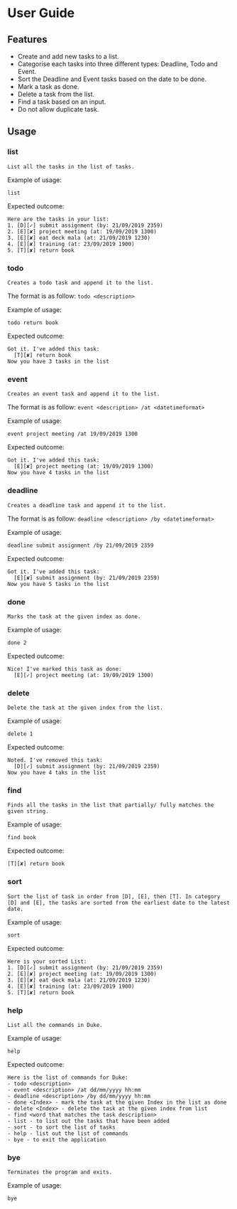 # User Guide

## Features 
- Create and add new tasks to a list.
- Categorise each tasks into three different types: Deadline, Todo and Event.
- Sort the Deadline and Event tasks based on the date to be done. 
- Mark a task as done.
- Delete a task from the list.
- Find a task based on an input.
- Do not allow duplicate task.

## Usage

### **list**
`List all the tasks in the list of tasks.`

Example of usage:
```
list
```
Expected outcome:
```
Here are the tasks in your list:
1. [D][✓] submit assignment (by: 21/09/2019 2359)
2. [E][✘] project meeting (at: 19/09/2019 1300)
3. [E][✘] eat deck mala (at: 21/09/2019 1230)
4. [E][✘] training (at: 23/09/2019 1900)
5. [T][✘] return book
```

### **todo**
`Creates a todo task and append it to the list.`

The format is as follow:
`todo <description>`

Example of usage: 
```
todo return book
```

Expected outcome:
```
Got it. I've added this task:
  [T][✘] return book
Now you have 3 tasks in the list
```

### **event**
`Creates an event task and append it to the list.`

The format is as follow:
`event <description> /at <datetimeformat>`

Example of usage: 
```
event project meeting /at 19/09/2019 1300 
```

Expected outcome:
```
Got it. I've added this task:
  [E][✘] project meeting (at: 19/09/2019 1300)
Now you have 4 tasks in the list
```

### **deadline**
`Creates a deadline task and append it to the list.`

The format is as follow:
`deadline <description> /by <datetimeformat>`

Example of usage: 
```
deadline submit assignment /by 21/09/2019 2359 
```

Expected outcome:
```
Got it. I've added this task:
  [E][✘] submit assignment (by: 21/09/2019 2359)
Now you have 5 tasks in the list
```

### **done <index>**
`Marks the task at the given index as done.`

Example of usage:
```
done 2
```

Expected outcome:
```
Nice! I've marked this task as done:
  [E][✓] project meeting (at: 19/09/2019 1300)
```

### **delete <index>**
`Delete the task at the given index from the list.`

Example of usage:
```
delete 1
```

Expected outcome:
```
Noted. I've removed this task:
  [D][✓] submit assignment (by: 21/09/2019 2359)
Now you have 4 taks in the list
```

### **find <string>**
`Finds all the tasks in the list that partially/ fully matches the given string.`

Example of usage:
```
find book
```

Expected outcome:
```
[T][✘] return book
```

### **sort**
`Sort the list of task in order from [D], [E], then [T]. In category [D] and [E], the tasks are sorted from the earliest date to the latest date.`

Example of usage:
```
sort
```

Expected outcome:
```
Here is your sorted List:
1. [D][✓] submit assignment (by: 21/09/2019 2359)
2. [E][✘] project meeting (at: 19/09/2019 1300)
3. [E][✘] eat deck mala (at: 21/09/2019 1230)
4. [E][✘] training (at: 23/09/2019 1900)
5. [T][✘] return book
```

### **help**
`List all the commands in Duke.`

Example of usage:
```
help
```

Expected outcome:
```
Here is the list of commands for Duke:
- todo <description>
- event <description> /at dd/mm/yyyy hh:mm
- deadline <description> /by dd/mm/yyyy hh:mm
- done <Index> - mark the task at the given Index in the list as done
- delete <Index> - delete the task at the given index from list
- find <word that matches the task description>
- list - to list out the tasks that have been added
- sort - to sort the list of tasks
- help - list out the list of commands
- bye - to exit the application
```

### **bye**
`Terminates the program and exits.`

Example of usage:
```
bye
```
